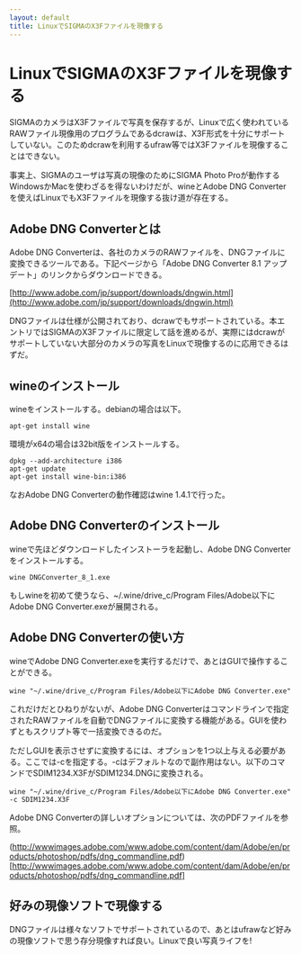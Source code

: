 ```yaml
---
layout: default
title: LinuxでSIGMAのX3Fファイルを現像する
---
```


# LinuxでSIGMAのX3Fファイルを現像する

SIGMAのカメラはX3Fファイルで写真を保存するが、Linuxで広く使われているRAWファイル現像用のプログラムであるdcrawは、X3F形式を十分にサポートしていない。このためdcrawを利用するufraw等ではX3Fファイルを現像することはできない。

事実上、SIGMAのユーザは写真の現像のためにSIGMA Photo Proが動作するWindowsかMacを使わざるを得ないわけだが、wineとAdobe DNG Converterを使えばLinuxでもX3Fファイルを現像する抜け道が存在する。

## Adobe DNG Converterとは

Adobe DNG Converterは、各社のカメラのRAWファイルを、DNGファイルに変換できるツールである。下記ページから「Adobe DNG Converter 8.1 アップデート」のリンクからダウンロードできる。

[http://www.adobe.com/jp/support/downloads/dngwin.html](http://www.adobe.com/jp/support/downloads/dngwin.html)

DNGファイルは仕様が公開されており、dcrawでもサポートされている。本エントリではSIGMAのX3Fファイルに限定して話を進めるが、実際にはdcrawがサポートしていない大部分のカメラの写真をLinuxで現像するのに応用できるはずだ。

## wineのインストール

wineをインストールする。debianの場合は以下。

    apt-get install wine

環境がx64の場合は32bit版をインストールする。

    dpkg --add-architecture i386
    apt-get update
    apt-get install wine-bin:i386

なおAdobe DNG Converterの動作確認はwine 1.4.1で行った。

## Adobe DNG Converterのインストール

wineで先ほどダウンロードしたインストーラを起動し、Adobe DNG Converterをインストールする。

    wine DNGConverter_8_1.exe

もしwineを初めて使うなら、~/.wine/drive_c/Program Files/Adobe以下にAdobe DNG Converter.exeが展開される。

## Adobe DNG Converterの使い方

wineでAdobe DNG Converter.exeを実行するだけで、あとはGUIで操作することができる。

    wine "~/.wine/drive_c/Program Files/Adobe以下にAdobe DNG Converter.exe"

これだけだとひねりがないが、Adobe DNG Converterはコマンドラインで指定されたRAWファイルを自動でDNGファイルに変換する機能がある。GUIを使わずともスクリプト等で一括変換できるのだ。

ただしGUIを表示させずに変換するには、オプションを1つ以上与える必要がある。ここでは-cを指定する。-cはデフォルトなので副作用はない。以下のコマンドでSDIM1234.X3FがSDIM1234.DNGに変換される。

    wine "~/.wine/drive_c/Program Files/Adobe以下にAdobe DNG Converter.exe" -c SDIM1234.X3F

Adobe DNG Converterの詳しいオプションについては、次のPDFファイルを参照。

(http://wwwimages.adobe.com/www.adobe.com/content/dam/Adobe/en/products/photoshop/pdfs/dng_commandline.pdf)[http://wwwimages.adobe.com/www.adobe.com/content/dam/Adobe/en/products/photoshop/pdfs/dng_commandline.pdf]

## 好みの現像ソフトで現像する

DNGファイルは様々なソフトでサポートされているので、あとはufrawなど好みの現像ソフトで思う存分現像すれば良い。Linuxで良い写真ライフを!
